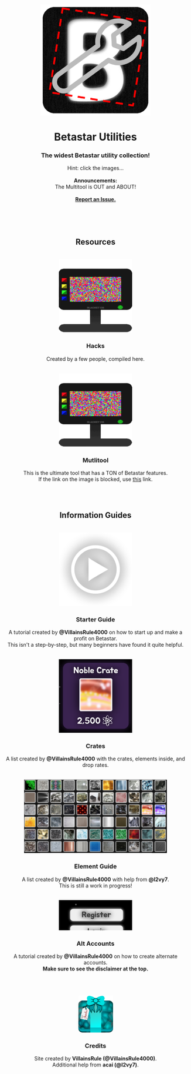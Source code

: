 <div align="center">
  <a href="https://betastar.org">
    <img src="/assets/siteLogo.png" alt="BetastarUtils Logo" width="300" height="300">
  </a>
  <h1>Betastar Utilities</h1>
  <h3>The widest Betastar utility collection!</h3>
  <p>
    Hint: click the images...<br>
    <br>
    <b>Announcements:</b><br>
    The Multitool is OUT and ABOUT!<br>
    <br>
    <b><a href="https://github.com/BetastarUtils/BetastarUtils.github.io/issues">Report an Issue.</a></b>
  </p>
  
  <br>
  <br>
  <br>
  
  
  <h2>Resources</h2>
  <br>
  
  <a href="/resources/hacks">
    <img src="/assets/computer.png" alt="Redirect Image" width="200" height="200">
  </a>
  <h3>Hacks</h3>
  <p>Created by a few people, compiled here.</p>
  <br>
  
  <a href="https://guilded.gg/VillainTown">
    <img src="/assets/computer.png" alt="Redirect Image" width="200" height="200">
  </a>
  <h3>Mutlitool</h3>
  <p>This is the ultimate tool that has a TON of Betastar features.<br>If the link on the image is blocked, use <a href="https://lunanom.hackergavin.repl.co/service/hvtrs8%2F-wuw%2Cgwindgd%2Cge%2FTinlcilsPune">this</a> link.</p>
  <br>
  <br>  
  
  <h2>Information Guides</h2>
  <br>
 
  <a href="/info/startguide">
    <img src="/assets/play.jpeg" alt="Redirect Image" width="200" height="200">
  </a>
  <h3>Starter Guide</h3>
  <p>A tutorial created by <b>@VillainsRule4000</b> on how to start up and make a profit on Betastar.<br>This isn't a step-by-step, but many beginners have found it quite helpful.</p>
  <br>
  
  <a href="/info/crates">
    <img src="/assets/crates/noble.png" alt="Redirect Image" width="200" height="200">
  </a>
  <h3>Crates</h3>
  <p>A list created by <b>@VillainsRule4000</b> with the crates, elements inside, and drop rates.</p>
  <br>
  
  <a href="/info/elements">
    <img src="/assets/allElements.png" alt="Redirect Image" width="390" height="200">
  </a>
  <h3>Element Guide</h3>
  <p>A list created by <b>@VillainsRule4000</b> with help from <b>@l2vy7</b>.<br>This is still a work in progress!</p>
  <br>
  
  <a href="/info/alts">
    <img src="/assets/register.png" alt="Redirect Image" width="200" height="82">
  </a>
  <h3>Alt Accounts</h3>
  <p>A tutorial created by <b>@VillainsRule4000</b> on how to create alternate accounts.<br><b>Make sure to see the disclaimer at the top.</b></p>
  <br>
  <br>
  <br>
  
  <img src="/assets/credits.png" alt="Decor Image" width="95" height="100">
  <h3>Credits</h3>
  <p>Site created by <b>VillainsRule (@VillainsRule4000)</b>.<br>Additional help from <b>acai (@l2vy7)</b>.</p>
</div>
